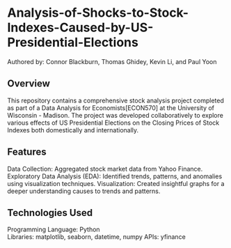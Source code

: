 # Analysis-of-Shocks-to-Stock-Indexes-Caused-by-US-Presidential-Elections  
Authored by: Connor Blackburn, Thomas Ghidey, Kevin Li, and Paul Yoon

## Overview  
This repository contains a comprehensive stock analysis project completed as part of a Data Analysis for Economists[ECON570] at the University of Wisconsin - Madison. The project was developed collaboratively to explore various effects of US Presidential Elections on the Closing Prices of Stock Indexes both domestically and internationally.  
  
## Features
Data Collection: Aggregated stock market data from Yahoo Finance.  
Exploratory Data Analysis (EDA): Identified trends, patterns, and anomalies using visualization techniques.
Visualization: Created insightful graphs for a deeper understanding causes to trends and patterns.  
  
## Technologies Used
Programming Language: Python  
Libraries: matplotlib, seaborn, datetime, numpy
APIs: yfinance
